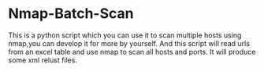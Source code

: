# Nmap-Batch-Scan
This is a python script which you can use it to scan multiple hosts using nmap,you can develop it for more by yourself.
And this script will read urls from an excel table and use nmap to scan all hosts and ports. It will produce some xml relust files.
